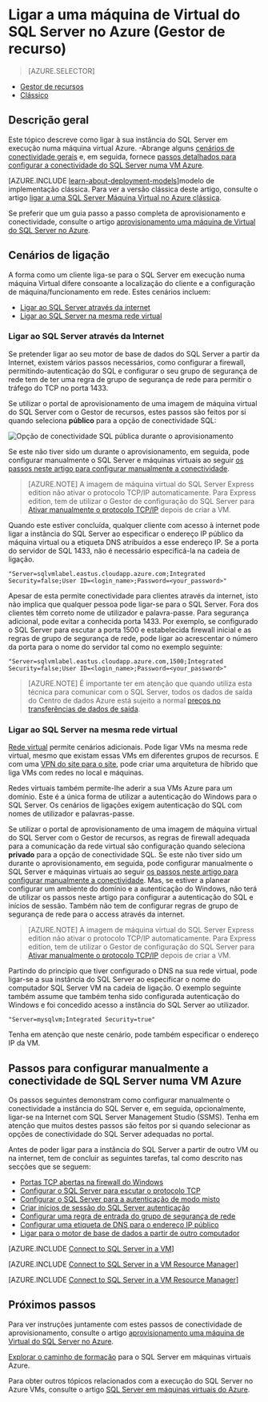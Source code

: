 <properties
    pageTitle="Ligar a uma máquina de Virtual do SQL Server (Gestor de recurso) | Microsoft Azure"
    description="Saiba como ligar ao SQL Server em execução numa máquina Virtual no Azure. Este tópico utiliza o modelo de implementação clássica. Os cenários diferem consoante a configuração de rede e a localização do cliente."
    services="virtual-machines-windows"
    documentationCenter="na"
    authors="rothja"
    manager="jhubbard"    
    tags="azure-resource-manager"/>
<tags
    ms.service="virtual-machines-windows"
    ms.devlang="na"
    ms.topic="article"
    ms.tgt_pltfrm="vm-windows-sql-server"
    ms.workload="infrastructure-services"
    ms.date="09/21/2016"
    ms.author="jroth" />

# <a name="connect-to-a-sql-server-virtual-machine-on-azure-resource-manager"></a>Ligar a uma máquina de Virtual do SQL Server no Azure (Gestor de recurso)

> [AZURE.SELECTOR]
- [Gestor de recursos](virtual-machines-windows-sql-connect.md)
- [Clássico](virtual-machines-windows-classic-sql-connect.md)

## <a name="overview"></a>Descrição geral

Este tópico descreve como ligar à sua instância do SQL Server em execução numa máquina virtual Azure. -Abrange alguns [cenários de conectividade gerais](#connection-scenarios) e, em seguida, fornece [passos detalhados para configurar a conectividade do SQL Server numa VM Azure](#steps-for-manually-configuring-sql-server-connectivity-in-an-azure-vm).

[AZURE.INCLUDE [learn-about-deployment-models](../../includes/learn-about-deployment-models-rm-include.md)]modelo de implementação clássica. Para ver a versão clássica deste artigo, consulte o artigo [ligar a uma SQL Server Máquina Virtual no Azure clássica](virtual-machines-windows-classic-sql-connect.md).

Se preferir que um guia passo a passo completa de aprovisionamento e conectividade, consulte o artigo [aprovisionamento uma máquina de Virtual do SQL Server no Azure](virtual-machines-windows-portal-sql-server-provision.md).

## <a name="connection-scenarios"></a>Cenários de ligação

A forma como um cliente liga-se para o SQL Server em execução numa máquina Virtual difere consoante a localização do cliente e a configuração de máquina/funcionamento em rede. Estes cenários incluem:

- [Ligar ao SQL Server através da internet](#connect-to-sql-server-over-the-internet)
- [Ligar ao SQL Server na mesma rede virtual](#connect-to-sql-server-in-the-same-virtual-network)

### <a name="connect-to-sql-server-over-the-internet"></a>Ligar ao SQL Server através da Internet

Se pretender ligar ao seu motor de base de dados do SQL Server a partir da Internet, existem vários passos necessários, como configurar a firewall, permitindo-autenticação do SQL e configurar o seu grupo de segurança de rede tem de ter uma regra de grupo de segurança de rede para permitir o tráfego do TCP no porta 1433.

Se utilizar o portal de aprovisionamento de uma imagem de máquina virtual do SQL Server com o Gestor de recursos, estes passos são feitos por si quando seleciona **público** para a opção de conectividade SQL:

![Opção de conectividade SQL pública durante o aprovisionamento](./media/virtual-machines-windows-sql-connect/sql-vm-portal-connectivity.png)

Se este não tiver sido um durante o aprovisionamento, em seguida, pode configurar manualmente o SQL Server e máquinas virtuais ao seguir [os passos neste artigo para configurar manualmente a conectividade](#steps-for-manually-configuring-sql-server-connectivity-in-an-azure-vm).

>[AZURE.NOTE] A imagem de máquina virtual do SQL Server Express edition não ativar o protocolo TCP/IP automaticamente. Para Express edition, tem de utilizar o Gestor de configuração do SQL Server para [Ativar manualmente o protocolo TCP/IP](#configure-sql-server-to-listen-on-the-tcp-protocol) depois de criar a VM.

Quando este estiver concluída, qualquer cliente com acesso à internet pode ligar a instância do SQL Server ao especificar o endereço IP público da máquina virtual ou a etiqueta DNS atribuídos a esse endereço IP. Se a porta do servidor de SQL 1433, não é necessário especificá-la na cadeia de ligação.

    "Server=sqlvmlabel.eastus.cloudapp.azure.com;Integrated Security=false;User ID=<login_name>;Password=<your_password>"

Apesar de esta permite conectividade para clientes através da internet, isto não implica que qualquer pessoa pode ligar-se para o SQL Server. Fora dos clientes têm correto nome de utilizador e palavra-passe. Para segurança adicional, pode evitar a conhecida porta 1433. Por exemplo, se configurado o SQL Server para escutar a porta 1500 e estabelecida firewall inicial e as regras de grupo de segurança de rede, pode ligar ao acrescentar o número da porta para o nome do servidor tal como no exemplo seguinte:

    "Server=sqlvmlabel.eastus.cloudapp.azure.com,1500;Integrated Security=false;User ID=<login_name>;Password=<your_password>"

>[AZURE.NOTE] É importante ter em atenção que quando utiliza esta técnica para comunicar com o SQL Server, todos os dados de saída do Centro de dados Azure está sujeito a normal [preços no transferências de dados de saída](https://azure.microsoft.com/pricing/details/data-transfers/).

### <a name="connect-to-sql-server-in-the-same-virtual-network"></a>Ligar ao SQL Server na mesma rede virtual

[Rede virtual](../virtual-network/virtual-networks-overview.md) permite cenários adicionais. Pode ligar VMs na mesma rede virtual, mesmo que existam essas VMs em diferentes grupos de recursos. E com uma [VPN do site para o site](../vpn-gateway/vpn-gateway-site-to-site-create.md), pode criar uma arquitetura de híbrido que liga VMs com redes no local e máquinas.

Redes virtuais também permite-lhe aderir a sua VMs Azure para um domínio. Este é a única forma de utilizar a autenticação do Windows para o SQL Server. Os cenários de ligações exigem autenticação do SQL com nomes de utilizador e palavras-passe.

Se utilizar o portal de aprovisionamento de uma imagem de máquina virtual do SQL Server com o Gestor de recursos, as regras de firewall adequada para a comunicação da rede virtual são configuração quando seleciona **privado** para a opção de conectividade SQL. Se este não tiver sido um durante o aprovisionamento, em seguida, pode configurar manualmente o SQL Server e máquinas virtuais ao seguir [os passos neste artigo para configurar manualmente a conectividade](#steps-for-manually-configuring-sql-server-connectivity-in-an-azure-vm). Mas, se estiver a planear configurar um ambiente do domínio e a autenticação do Windows, não terá de utilizar os passos neste artigo para configurar a autenticação do SQL e inícios de sessão. Também não tem de configurar regras de grupo de segurança de rede para o access através da internet.

>[AZURE.NOTE] A imagem de máquina virtual do SQL Server Express edition não ativar o protocolo TCP/IP automaticamente. Para Express edition, tem de utilizar o Gestor de configuração do SQL Server para [Ativar manualmente o protocolo TCP/IP](#configure-sql-server-to-listen-on-the-tcp-protocol) depois de criar a VM.

Partindo do princípio que tiver configurado o DNS na sua rede virtual, pode ligar-se a sua instância do SQL Server ao especificar o nome do computador SQL Server VM na cadeia de ligação. O exemplo seguinte também assume que também tenha sido configurada autenticação do Windows e foi concedido acesso a instância do SQL Server ao utilizador.

    "Server=mysqlvm;Integrated Security=true"

Tenha em atenção que neste cenário, pode também especificar o endereço IP da VM.

## <a name="steps-for-manually-configuring-sql-server-connectivity-in-an-azure-vm"></a>Passos para configurar manualmente a conectividade de SQL Server numa VM Azure

Os passos seguintes demonstram como configurar manualmente o conectividade a instância do SQL Server e, em seguida, opcionalmente, ligar-se na Internet com SQL Server Management Studio (SSMS). Tenha em atenção que muitos destes passos são feitos por si quando selecionar as opções de conectividade do SQL Server adequadas no portal.

Antes de poder ligar para a instância do SQL Server a partir de outro VM ou na internet, tem de concluir as seguintes tarefas, tal como descrito nas secções que se seguem:

- [Portas TCP abertas na firewall do Windows](#open-tcp-ports-in-the-windows-firewall-for-the-default-instance-of-the-database-engine)
- [Configurar o SQL Server para escutar o protocolo TCP](#configure-sql-server-to-listen-on-the-tcp-protocol)
- [Configurar o SQL Server para a autenticação de modo misto](#configure-sql-server-for-mixed-mode-authentication)
- [Criar inícios de sessão do SQL Server autenticação](#create-sql-server-authentication-logins)
- [Configurar uma regra de entrada do grupo de segurança de rede](#configure-a-network-security-group-inbound-rule-for-the-vm)
- [Configurar uma etiqueta de DNS para o endereço IP público](#configure-a-dns-label-for-the-public-ip-address)
- [Ligar para o motor de base de dados a partir de outro computador](#connect-to-the-database-engine-from-another-computer)

[AZURE.INCLUDE [Connect to SQL Server in a VM](../../includes/virtual-machines-sql-server-connection-steps.md)]

[AZURE.INCLUDE [Connect to SQL Server in a VM Resource Manager](../../includes/virtual-machines-sql-server-connection-steps-resource-manager-nsg-rule.md)]

[AZURE.INCLUDE [Connect to SQL Server in a VM Resource Manager](../../includes/virtual-machines-sql-server-connection-steps-resource-manager.md)]

## <a name="next-steps"></a>Próximos passos

Para ver instruções juntamente com estes passos de conectividade de aprovisionamento, consulte o artigo [aprovisionamento uma máquina de Virtual do SQL Server no Azure](virtual-machines-windows-portal-sql-server-provision.md).

[Explorar o caminho de formação](https://azure.microsoft.com/documentation/learning-paths/sql-azure-vm/) para o SQL Server em máquinas virtuais Azure.

Para obter outros tópicos relacionados com a execução do SQL Server no Azure VMs, consulte o artigo [SQL Server em máquinas virtuais do Azure](virtual-machines-windows-sql-server-iaas-overview.md).
